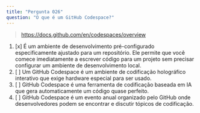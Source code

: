 ```yaml
---
title: "Pergunta 026"
question: "O que é um GitHub Codespace?"
---
```


> https://docs.github.com/en/codespaces/overview
1. [x] É um ambiente de desenvolvimento pré-configurado especificamente ajustado para um repositório. Ele permite que você comece imediatamente a escrever código para um projeto sem precisar configurar um ambiente de desenvolvimento local.
1. [ ] Um GitHub Codespace é um ambiente de codificação holográfico interativo que exige hardware especial para ser usado.
1. [ ] GitHub Codespace é uma ferramenta de codificação baseada em IA que gera automaticamente um código quase perfeito.
1. [ ] GitHub Codespace é um evento anual organizado pelo GitHub onde desenvolvedores podem se encontrar e discutir tópicos de codificação.

